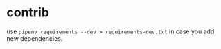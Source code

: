 

# contrib

use `pipenv requirements --dev > requirements-dev.txt` in case you add new dependencies.